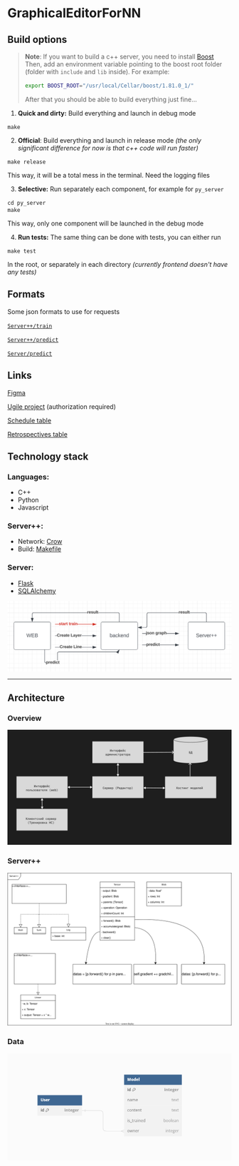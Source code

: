 # GraphicalEditorForNN

## Build options
> **Note**: If you want to build a c++ server, you need to install [Boost](https://www.boost.org/users/download/)
> Then, add an environment variable pointing to the boost root folder (folder with `include` and `lib` inside).
> For example:
> ```bash
> export BOOST_ROOT="/usr/local/Cellar/boost/1.81.0_1/"
> ```
> After that you should be able to build everything just fine...


1. **Quick and dirty:** Build everything and launch in debug mode
```
make
```
2. **Official**: Build everything and launch in release mode *(the only significant difference for now is that c++ code will run faster)*
```
make release
```
This way, it will be a total mess in the terminal. Need the logging files

3. **Selective:** Run separately each component, for example for `py_server`
```
cd py_server
make
```
This way, only one component will be launched in the debug mode

4. **Run tests:** The same thing can be done with tests, you can either run
```
make test
```
In the root, or separately in each directory *(currently frontend doesn't have any tests)*

## Formats

Some json formats to use for requests

[`Server++/train`](documentation/api-examples/train.json)  

[`Server++/predict`](documentation/api-examples/predict.json)  

[`Server/predict`](documentation/api-examples/userPredict.json)  

## Links

[Figma](https://www.figma.com/file/VlSKVSf3cpgZ1pa75CTaMb/Untitled?type=design&node-id=0-1&mode=design&t=kecMaQTEdpRHFw8j-0)

[Ugile project](https://ru.yougile.com/team/b400e1850fe9/GraphicalEditorForNN) (authorization required)

[Schedule table](https://docs.google.com/spreadsheets/d/1BtKyKgk-_1t9loRz4vYTFROSOF-8Fd3Q9gN2qE21gpA/edit?usp=sharing)

[Retrospectives table](https://docs.google.com/spreadsheets/d/1N3NUDa-gbqLRaJE3SnSPSLX4hekyoULw-SIBjqRFItg/edit?usp=sharing)

## Technology stack

### Languages:
 - C++
 - Python
 - Javascript 

### Server++:
 - Network: [Crow](https://github.com/CrowCpp/Crow)
 - Build: [Makefile](https://www.gnu.org/software/make/manual/make.html)
  
### Server:
 - [Flask](https://flask.palletsprojects.com/en/3.0.x/)
 - [SQLAlchemy](https://flask-sqlalchemy.palletsprojects.com/en/3.1.x/)
  
![](documentation/interaction.png)

------------------

## Architecture

### Overview
![](documentation/ComponentsArchitecture.jpg)

### Server++
![](documentation/ServerArchitecture.svg)

### Data
![](documentation/DatabaseArchitecture.jpg)
